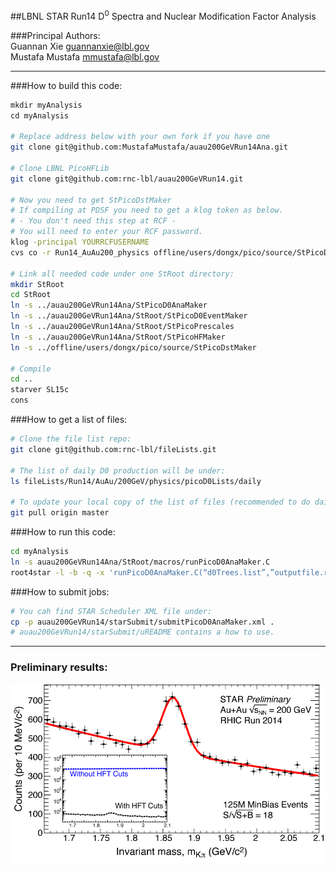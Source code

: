##LBNL STAR Run14 D<sup>0</sup> Spectra and Nuclear Modification Factor Analysis
  
###Principal Authors:  
	Guannan Xie [guannanxie@lbl.gov](guannanxie@lbl.gov)  
	Mustafa Mustafa [mmustafa@lbl.gov](mmustafa@lbl.gov)  

- - -
###How to build this code:  
```bash
mkdir myAnalysis
cd myAnalysis

# Replace address below with your own fork if you have one
git clone git@github.com:MustafaMustafa/auau200GeVRun14Ana.git

# Clone LBNL PicoHFLib
git clone git@github.com:rnc-lbl/auau200GeVRun14.git

# Now you need to get StPicoDstMaker
# If compiling at PDSF you need to get a klog token as below.
# - You don't need this step at RCF - 
# You will need to enter your RCF password.
klog -principal YOURRCFUSERNAME
cvs co -r Run14_AuAu200_physics offline/users/dongx/pico/source/StPicoDstMaker

# Link all needed code under one StRoot directory:
mkdir StRoot
cd StRoot
ln -s ../auau200GeVRun14Ana/StPicoD0AnaMaker
ln -s ../auau200GeVRun14Ana/StRoot/StPicoD0EventMaker
ln -s ../auau200GeVRun14Ana/StRoot/StPicoPrescales
ln -s ../auau200GeVRun14Ana/StRoot/StPicoHFMaker
ln -s ../offline/users/dongx/pico/source/StPicoDstMaker

# Compile
cd ..
starver SL15c
cons
```

###How to get a list of files:  
```bash
# Clone the file list repo:
git clone git@github.com:rnc-lbl/fileLists.git

# The list of daily D0 production will be under:
ls fileLists/Run14/AuAu/200GeV/physics/picoD0Lists/daily

# To update your local copy of the list of files (recommended to do daily):
git pull origin master
```

###How to run this code:  
```bash
cd myAnalysis
ln -s auau200GeVRun14Ana/StRoot/macros/runPicoD0AnaMaker.C
root4star -l -b -q -x 'runPicoD0AnaMaker.C(“d0Trees.list”,”outputfile.root”)'
```

###How to submit jobs:
```bash
# You cah find STAR Scheduler XML file under:
cp -p auau200GeVRun14/starSubmit/submitPicoD0AnaMaker.xml .
# auau200GeVRun14/starSubmit/uREADME contains a how to use.
```

- - -
### Preliminary results:
![](PR_D0_official.png)
